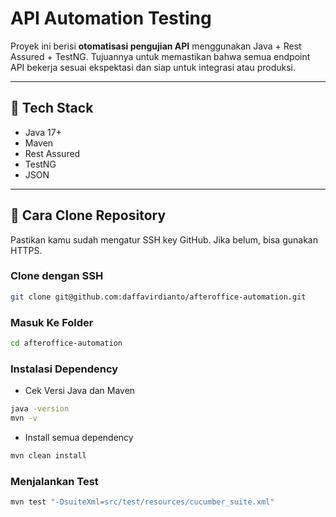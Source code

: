 # API Automation Testing
Proyek ini berisi **otomatisasi pengujian API** menggunakan Java + Rest Assured + TestNG. Tujuannya untuk memastikan bahwa semua endpoint API bekerja sesuai ekspektasi dan siap untuk integrasi atau produksi.

---

## 🔧 Tech Stack

- Java 17+  
- Maven  
- Rest Assured  
- TestNG  
- JSON

---

## 🚀 Cara Clone Repository

Pastikan kamu sudah mengatur SSH key GitHub. Jika belum, bisa gunakan HTTPS.

### Clone dengan SSH
```bash
git clone git@github.com:daffavirdianto/afteroffice-automation.git
```

### Masuk Ke Folder
```bash
cd afteroffice-automation
```

### Instalasi Dependency
- Cek Versi Java dan Maven
```bash
java -version
mvn -v
```

- Install semua dependency
```bash
mvn clean install
```

### Menjalankan Test
```bash
mvn test "-DsuiteXml=src/test/resources/cucumber_suite.xml"
```
